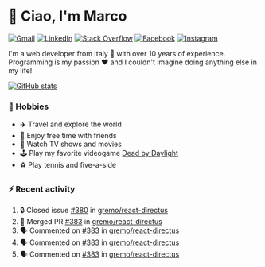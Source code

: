 # 👋 Ciao, I'm Marco

[![Gmail](https://img.shields.io/badge/Gmail-%23BB001B?style=flat-square&logo=gmail&logoColor=white)](mailto:gremo1982@gmail.com)
[![LinkedIn](https://img.shields.io/badge/LinkedIn-%230e76a8?style=flat-square&logo=linkedin)](https://www.linkedin.com/in/marco-polichetti)
[![Stack Overflow](https://img.shields.io/stackexchange/stackoverflow/r/220180?style=flat&logo=stackoverflow&label=Stack%20Overflow&color=%23F47F24)](https://stackoverflow.com/users/220180)
[![Facebook](https://img.shields.io/badge/-Facebook-%234267B2?style=flat-square&logo=facebook&logoColor=white)](https://www.facebook.com/marco.poliketti)
[![Instagram](https://img.shields.io/badge/-Instagram-%23C13584?style=flat-square&logo=instagram&logoColor=white)](https://www.instagram.com/marco.gremo)

I'm a web developer from Italy 🍕 with over 10 years of experience. Programming is my passion ❤️ and I couldn't imagine doing anything else in my life!

[![GitHub stats](https://github-readme-stats.vercel.app/api?username=gremo&show_icons=true&rank_icon=github&theme=transparent)](https://github.com/anuraghazra/github-readme-stats)

### 📅 Hobbies

- ✈️ Travel and explore the world
- 🍻 Enjoy free time with friends
- 🎥 Watch TV shows and movies
- 🕹️ Play my favorite videogame [Dead by Daylight](https://deadbydaylight.com)
- ⚽ Play tennis and five-a-side

### ⚡ Recent activity

<!--START_SECTION:activity-->
1. 🔒 Closed issue [#380](https://github.com/gremo/react-directus/issues/380) in [gremo/react-directus](https://github.com/gremo/react-directus)
2. 🎉 Merged PR [#383](https://github.com/gremo/react-directus/pull/383) in [gremo/react-directus](https://github.com/gremo/react-directus)
3. 🗣 Commented on [#383](https://github.com/gremo/react-directus/pull/383#issuecomment-1666540660) in [gremo/react-directus](https://github.com/gremo/react-directus)
4. 🗣 Commented on [#383](https://github.com/gremo/react-directus/pull/383#issuecomment-1666537620) in [gremo/react-directus](https://github.com/gremo/react-directus)
5. 🗣 Commented on [#383](https://github.com/gremo/react-directus/pull/383#issuecomment-1666527471) in [gremo/react-directus](https://github.com/gremo/react-directus)
<!--END_SECTION:activity-->
